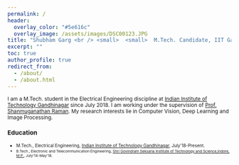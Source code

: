 ```yaml
---
permalink: /
header:
  overlay_color: "#5e616c"
  overlay_image: /assets/images/DSC00123.JPG
title: "Shubham Garg <br /> <small>  <small>  M.Tech. Candidate, IIT Gandhinagar <small> <br /> Computer Vision | Deep Learning |Image Processing <small> <small> "
excerpt: ""
toc: true
author_profile: true
redirect_from: 
  - /about/
  - /about.html
---
```

<small> I am a M.Tech. student in the Electrical Engineering discipline at [Indian Institute of Technology Gandhinagar](https://www.iitgn.ac.in/) since July 2018. I am working under the supervision of [Prof. Shanmuganathan Raman](http://people.iitgn.ac.in/~shanmuga/index.html). My research interests lie in Computer Vision, Deep Learning and Image Processing. 
<!-- My Ph.D. thesis is closely related to the tasks which involve moving objects present in videos or images captured from different view-points. I am actively working with deep neural networks for videos and image sequences. I have experience of working with convolutional neural networks, recurrent neural networks, and generative adversarial networks. In my research works, I utilize the information provided by the moving regions present in videos or multi-view image sequences to solve problems like action recognition, dynamic object detection, and image sequencing. I also explore the advantages of using multiple images of a scene over a single image. -->





<h3> Education</h3> 

- <small> M.Tech., Electrical Engineering, [Indian Institute of Technology Gandhinagar](https://www.iitgn.ac.in/), July'18-Present.
- <small> B.Tech., Electronic and Telecommunication Engineering, [Shri Govindram Seksaria Institute of Technology and Science,Indore, M.P.](http://www.sgsits.ac.in/), July'14-May'18.



